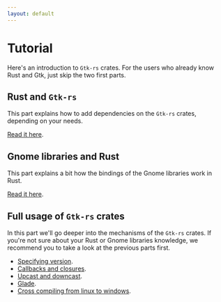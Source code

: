 ```yaml
---
layout: default
---
```


# Tutorial

Here's an introduction to `Gtk-rs` crates. For the users who already know Rust and Gtk, just skip the two first parts.

## Rust and `Gtk-rs`

This part explains how to add dependencies on the `Gtk-rs` crates, depending on your needs.

[Read it here](./rust_and_gtk).

## Gnome libraries and Rust

This part explains a bit how the bindings of the Gnome libraries work in Rust.

[Read it here](./gnome_and_rust).

## Full usage of `Gtk-rs` crates

In this part we'll go deeper into the mechanisms of the `Gtk-rs` crates. If you're not sure about your Rust or Gnome libraries knowledge, we recommend you to take a look at the previous parts first.

 * [Specifying version](./version).
 * [Callbacks and closures](./closures).
 * [Upcast and downcast](./upcast_downcast).
 * [Glade](./glade).
 * [Cross compiling from linux to windows](./cross).

